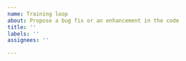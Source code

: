 ```yaml
---
name: Training loop
about: Propose a bug fix or an enhancement in the code
title: ''
labels: ''
assignees: ''

---
```




